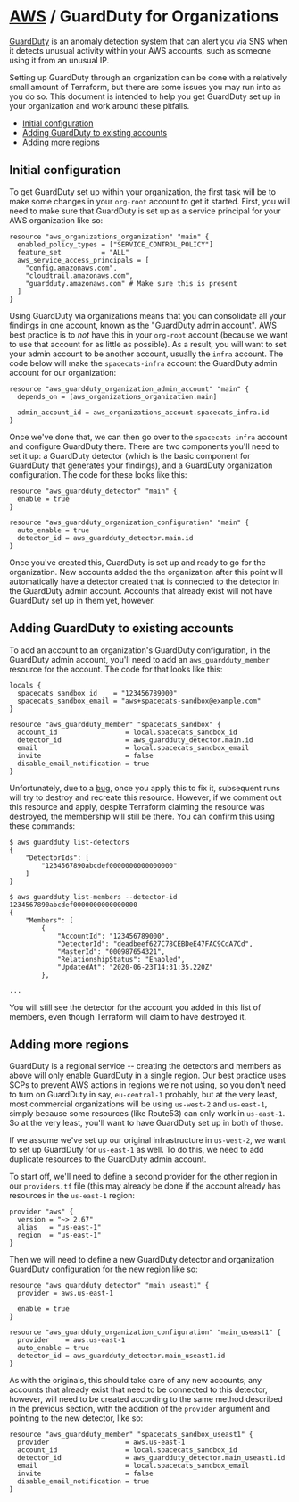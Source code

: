 # [AWS](README.md) / GuardDuty for Organizations

[GuardDuty](https://aws.amazon.com/guardduty/) is an anomaly detection
system that can alert you via SNS when it detects unusual activity within
your AWS accounts, such as someone using it from an unusual IP.

Setting up GuardDuty through an organization can be done with a relatively
small amount of Terraform, but there are some issues you may run into as
you do so. This document is intended to help you get GuardDuty set up in
your organization and work around these pitfalls.

<!-- mdformat-toc start --slug=github --no-anchors --maxlevel=6 --minlevel=2 -->

- [Initial configuration](#initial-configuration)
- [Adding GuardDuty to existing accounts](#adding-guardduty-to-existing-accounts)
- [Adding more regions](#adding-more-regions)

<!-- mdformat-toc end -->

## Initial configuration

To get GuardDuty set up within your organization, the first task will be
to make some changes in your `org-root` account to get it started. First,
you will need to make sure that GuardDuty is set up as a service principal
for your AWS organization like so:

```hcl
resource "aws_organizations_organization" "main" {
  enabled_policy_types = ["SERVICE_CONTROL_POLICY"]
  feature_set          = "ALL"
  aws_service_access_principals = [
    "config.amazonaws.com",
    "cloudtrail.amazonaws.com",
    "guardduty.amazonaws.com" # Make sure this is present
  ]
}
```

Using GuardDuty via organizations means that you can consolidate all your
findings in one account, known as the "GuardDuty admin account". AWS best
practice is to *not* have this in your `org-root` account (because we want
to use that account for as little as possible). As a result, you will want
to set your admin account to be another account, usually the `infra`
account. The code below will make the `spacecats-infra` account the
GuardDuty admin account for our organization:

```hcl
resource "aws_guardduty_organization_admin_account" "main" {
  depends_on = [aws_organizations_organization.main]

  admin_account_id = aws_organizations_account.spacecats_infra.id
}
```

Once we've done that, we can then go over to the `spacecats-infra`
account and configure GuardDuty there. There are two components you'll
need to set it up: a GuardDuty detector (which is the basic component
for GuardDuty that generates your findings), and a GuardDuty organization
configuration. The code for these looks like this:

```hcl
resource "aws_guardduty_detector" "main" {
  enable = true
}

resource "aws_guardduty_organization_configuration" "main" {
  auto_enable = true
  detector_id = aws_guardduty_detector.main.id
}
```

Once you've created this, GuardDuty is set up and ready to go for the
organization. New accounts added the the organization after this point
will automatically have a detector created that is connected to the
detector in the GuardDuty admin account. Accounts that already exist
will not have GuardDuty set up in them yet, however.

## Adding GuardDuty to existing accounts

To add an account to an organization's GuardDuty configuration, in the
GuardDuty admin account, you'll need to add an `aws_guardduty_member`
resource for the account. The code for that looks like this:

```hcl
locals {
  spacecats_sandbox_id    = "123456789000"
  spacecats_sandbox_email = "aws+spacecats-sandbox@example.com"
}

resource "aws_guardduty_member" "spacecats_sandbox" {
  account_id                 = local.spacecats_sandbox_id
  detector_id                = aws_guardduty_detector.main.id
  email                      = local.spacecats_sandbox_email
  invite                     = false
  disable_email_notification = true
}
```

Unfortunately, due to a [bug](https://github.com/terraform-providers/terraform-provider-aws/issues/13906),
once you apply this to fix it, subsequent runs will try to destroy and
recreate this resource. However, if we comment out this resource and
apply, despite Terraform claiming the resource was destroyed, the
membership will still be there. You can confirm this using these
commands:

```console
$ aws guardduty list-detectors
{
    "DetectorIds": [
        "1234567890abcdef0000000000000000"
    ]
}

$ aws guardduty list-members --detector-id 1234567890abcdef0000000000000000
{
    "Members": [
        {
            "AccountId": "123456789000",
            "DetectorId": "deadbeef627C78CEBDeE47FAC9CdA7Cd",
            "MasterId": "000987654321",
            "RelationshipStatus": "Enabled",
            "UpdatedAt": "2020-06-23T14:31:35.220Z"
        },

...
```

You will still see the detector for the account you added in this list of
members, even though Terraform will claim to have destroyed it.

## Adding more regions

GuardDuty is a regional service -- creating the detectors and members as
above will only enable GuardDuty in a single region. Our best practice
uses SCPs to prevent AWS actions in regions we're not using, so you don't
need to turn on GuardDuty in say, `eu-central-1` probably, but at the very
least, most commercial organizations will be using `us-west-2` and
`us-east-1`, simply because some resources (like Route53) can only work in
`us-east-1`. So at the very least, you'll want to have GuardDuty set up in
both of those.

If we assume we've set up our original infrastructure in `us-west-2`, we
want to set up GuardDuty for `us-east-1` as well. To do this, we need to
add duplicate resources to the GuardDuty admin account.

To start off, we'll need to define a second provider for the other region
in our `providers.tf` file (this may already be done if the account already
has resources in the `us-east-1` region:

```hcl
provider "aws" {
  version = "~> 2.67"
  alias   = "us-east-1"
  region  = "us-east-1"
}
```

Then we will need to define a new GuardDuty detector and organization
GuardDuty configuration for the new region like so:

```hcl
resource "aws_guardduty_detector" "main_useast1" {
  provider = aws.us-east-1

  enable = true
}

resource "aws_guardduty_organization_configuration" "main_useast1" {
  provider    = aws.us-east-1
  auto_enable = true
  detector_id = aws_guardduty_detector.main_useast1.id
}
```

As with the originals, this should take care of any new accounts;
any accounts that already exist that need to be connected to this
detector, however, will need to be created according to the same method
described in the previous section, with the addition of the `provider`
argument and pointing to the new detector, like so:

```hcl
resource "aws_guardduty_member" "spacecats_sandbox_useast1" {
  provider                   = aws.us-east-1
  account_id                 = local.spacecats_sandbox_id
  detector_id                = aws_guardduty_detector.main_useast1.id
  email                      = local.spacecats_sandbox_email
  invite                     = false
  disable_email_notification = true
}
```
